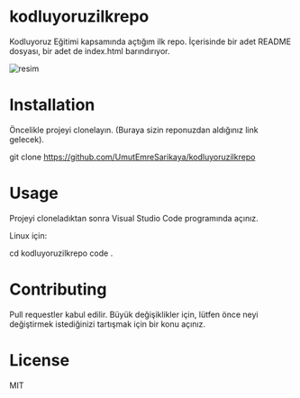 # kodluyoruzilkrepo
Kodluyoruz Eğitimi kapsamında açtığım ilk repo. İçerisinde bir adet README dosyası, bir adet de index.html barındırıyor. 

![resim](https://user-images.githubusercontent.com/61623237/121784174-2f6e1b00-cbbb-11eb-95d6-24ac040e7c2b.png)

# Installation

Öncelikle projeyi clonelayın. (Buraya sizin reponuzdan aldığınız link gelecek).

  git clone https://github.com/UmutEmreSarikaya/kodluyoruzilkrepo

# Usage

Projeyi cloneladıktan sonra Visual Studio Code programında açınız.

Linux için:

 cd kodluyoruzilkrepo 
 code .

# Contributing

Pull requestler kabul edilir. Büyük değişiklikler için, lütfen önce neyi değiştirmek istediğinizi tartışmak için bir konu açınız.

# License

MIT

